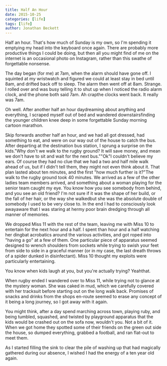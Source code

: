 ```yaml
---
title: Half An Hour
date: 2015-10-25
categories: [life]
tags: [life]
author: Jonathan Beckett
---
```


Half an hour. That's how much of Sunday is my own, so I'm spending it emptying my head into the keyboard once again. There are probably more productive things I could be doing, but then all you might find of me on the internet is an occasional photo on Instagram, rather than this swathe of forgettable nonsense.

The day began (for me) at 7am, when the alarm should have gone off. I squinted at my wristwatch and figured we could at least stay in bed until 8am, and drifted back off to sleep. The alarm then went off at 8am. Strange. I rolled over and was busy telling it to shut up when I noticed the radio alarm clock, and the phone both said 7am. Ah crapthe clocks went back. It really was 7am.

Oh well. After another half an hour daydreaming about anything and everything, I scraped myself out of bed and wandered downstairsfinding the younger children knee deep in some forgettable Sunday morning cartoon marathon.

Skip forwards another half an hour, and we had all got dressed, had something to eat, and were on our way out of the house to catch the bus. After departing at the destination bus station, I sprung a surprise on the kids."Why don't we walk to the rugby ground? It will save money, and mean we don't have to sit and wait for the next bus.""Ok"I couldn't believe my ears. Of course they had no clue that we had a two and half mile walk ahead of us, but if I didn't tell them, they might not even think about it. That plan lasted about ten minutes, and the first "how much further is it?"The walk to the rugby ground took 40 minutes. We arrived as a few of the other ladies team members arrived, and something about a woman playing for the senior team caught my eye. You know how you see somebody from behind, and you see an old friend? I'm not sure if it was the shape of her build, or the fall of her hair, or the way she walkedbut she was the absolute double of somebody I used to be very close to. In the end I had to consciously look awayaware that I was staring at hermy poor brain dredging through all manner of memories.

We dropped Miss 11 with the rest of the team, leaving me with Miss 10 to entertain for the next hour and a half. I spent than hour and a half watching her dingbat acrobatics around the various activities, and got roped into "having a go" at a few of them. One particular piece of apparatus seemed designed to wrench shoulders from sockets while trying to swish your feet from side to side in a graceful manner (or in my case, the last dreath throws of a spider dunked in disinfectant). Miss 10 thought my exploits were particularly entertaining.

You know when kids laugh at you, but you're actually trying? Yeahthat.

When rugby ended I wandered over to Miss 11, while trying not to glance at the mystery woman. She was caked in mud, which we carefully covered with her tracksuit before starting out on the long walk back. Promises of snacks and drinks from the shops en-route seemed to erase any concept of it being a long journey, so I got away with it again.

You might think, after a day spend marching across town, playing ruby, and being tumbled, squashed, and twisted by playground apparatus that the kids would be crashed out on the sofa now, wouldn't you. Not a bit of it. When we got home they spotted some of their friends on the green out side the house, so dumped everything, grabbed a football, and ran flat-out to meet them.

As I started filling the sink to clear the pile of washing up that had magically gathered during our absence, I wished I had the energy of a ten year old again.